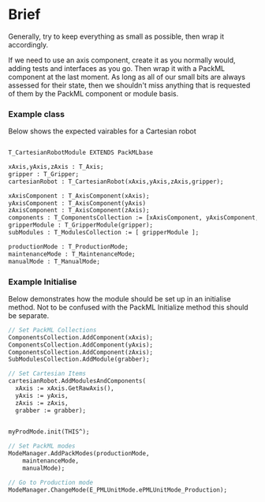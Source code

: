 # Brief
Generally, try to keep everything as small as possible, then wrap it accordingly.

If we need to use an axis component, create it as you normally would, adding tests and interfaces as you go. Then wrap it with a PackML component at the last moment. As long as all of our small bits are always assessed for their state, then we shouldn't miss anything that is requested of them by the PackML component or module basis.

### Example class

Below shows the expected vairables for a Cartesian robot

``` pascal

T_CartesianRobotModule EXTENDS PackMLbase

xAxis,yAxis,zAxis : T_Axis;
gripper : T_Gripper;
cartesianRobot : T_CartesianRobot(xAxis,yAxis,zAxis,gripper);

xAxisComponent : T_AxisComponent(xAxis);
yAxisComponent : T_AxisComponent(yAxis)
zAxisComponent : T_AxisComponent(zAxis);
components : T_ComponentsCollection := [xAxisComponent, yAxisComponent,zAxisComponent];
gripperModule : T_GripperModule(gripper);
subModules : T_ModulesCollection := [ gripperModule ];

productionMode : T_ProductionMode;
maintenanceMode : T_MaintenanceMode;
manualMode : T_ManualMode; 

```
### Example Initialise

Below demonstrates how the module should be set up in an initialise method. Not to be confused with the PackML Initialize method this should be separate. 

``` pascal
// Set PackML Collections
ComponentsCollection.AddComponent(xAxis);
ComponentsCollection.AddComponent(yAxis);
ComponentsCollection.AddComponent(zAxis);
SubModulesCollection.AddModule(grabber);

// Set Cartesian Items
cartesianRobot.AddModulesAndComponents(
  xAxis := xAxis.GetRawAxis(),
  yAxis := yAxis,
  zAxis := zAxis,
  grabber := grabber);
  

myProdMode.init(THIS^);

// Set PackML modes
ModeManager.AddPackModes(productionMode,
    maintenanceMode,
    manualMode);

// Go to Production mode
ModeManager.ChangeMode(E_PMLUnitMode.ePMLUnitMode_Production);


```


